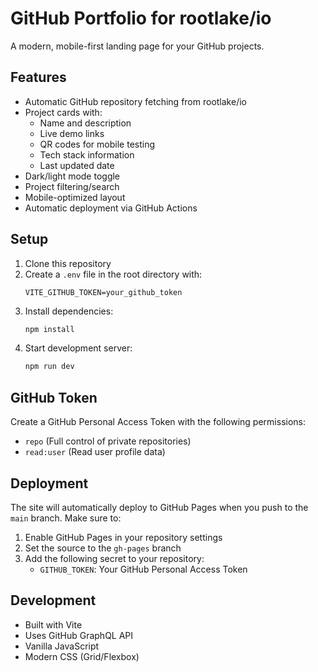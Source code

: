 # GitHub Portfolio for rootlake/io

A modern, mobile-first landing page for your GitHub projects.

## Features

- Automatic GitHub repository fetching from rootlake/io
- Project cards with:
  - Name and description
  - Live demo links
  - QR codes for mobile testing
  - Tech stack information
  - Last updated date
- Dark/light mode toggle
- Project filtering/search
- Mobile-optimized layout
- Automatic deployment via GitHub Actions

## Setup

1. Clone this repository
2. Create a `.env` file in the root directory with:
   ```
   VITE_GITHUB_TOKEN=your_github_token
   ```
3. Install dependencies:
   ```bash
   npm install
   ```
4. Start development server:
   ```bash
   npm run dev
   ```

## GitHub Token

Create a GitHub Personal Access Token with the following permissions:
- `repo` (Full control of private repositories)
- `read:user` (Read user profile data)

## Deployment

The site will automatically deploy to GitHub Pages when you push to the `main` branch. Make sure to:

1. Enable GitHub Pages in your repository settings
2. Set the source to the `gh-pages` branch
3. Add the following secret to your repository:
   - `GITHUB_TOKEN`: Your GitHub Personal Access Token

## Development

- Built with Vite
- Uses GitHub GraphQL API
- Vanilla JavaScript
- Modern CSS (Grid/Flexbox) 